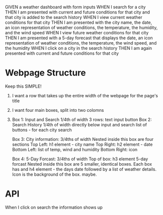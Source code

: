 GIVEN a weather dashboard with form inputs
WHEN I search for a city
THEN I am presented with current and future conditions for that city and that city is added to the search history
WHEN I view current weather conditions for that city
THEN I am presented with the city name, the date, an icon representation of weather conditions, the temperature, the humidity, and the wind speed
WHEN I view future weather conditions for that city
THEN I am presented with a 5-day forecast that displays the date, an icon representation of weather conditions, the temperature, the wind speed, and the humidity
WHEN I click on a city in the search history
THEN I am again presented with current and future conditions for that city

# Webpage Structure
Keep this SIMPLE!
1. I want a row that takes up the entire width of the webpage for the page's title
2. I want four main boxes, split into two colomns
3. Box 1: Input and Search
    1/4th of width
    3 rows:
        text
        input
        button
    Box 2: Search History
    1/4th of width
    directly below input and search
    list of buttons - for each city search

    Box 3: City information:
    3/4ths of width
        Nested inside this box are four sections
        Top Left: h1 element - city name
        Top Right: h2 element - date
        Bottom Left: list of temp, wind and humidity
        Bottom Right: icon
    
    Box 4: 5-Day Forcast:
    3/4ths of width
        Top of box: h3 element  5-day forcast
        Nested inside this box are 5 smaller, identical boxes.
            Each box has and h4 element - the days date followed by a list of weather details. Icon is the background of the box. maybe.


# API
When I click on search the information shows up 
